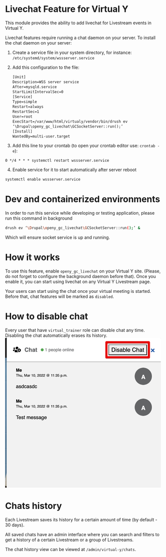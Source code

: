 # Livechat Feature for Virtual Y

This module provides the ability to add livechat for Livestream events in Virtual Y.

Livechat features require running a chat daemon on your server. To install the chat daemon on your server:

1. Create a service file in your system directory, for instance: `/etc/systemd/system/wssserver.service`
2. Add this configuration to the file:

    ```
    [Unit]
    Description=WSS server service
    After=mysqld.service
    StartLimitIntervalSec=0
    [Service]
    Type=simple
    Restart=always
    RestartSec=1
    User=root
    ExecStart=/var/www/html/virtualy/vendor/bin/drush ev ‘\Drupal\openy_gc_livechat\GCSocketServer::run();’
    [Install]
    WantedBy=multi-user.target
    ```

3. Add this line to your crontab (to open your crontab editor use: `crontab -e`):
```
0 */4 * * * systemctl restart wssserver.service
```

4. Enable service for it to start automatically after server reboot

```sh
systemctl enable wssserver.service
```

# Dev and containerized environments

In order to run this service while developing or testing application, please run this command in background 

```sh
drush ev ‘\Drupal\openy_gc_livechat\GCSocketServer::run();’ &
```
Which will ensure socket service is up and running.

# How it works

To use this feature, enable `openy_gc_livechat` on your Virtual Y site. (Please, do not forget to configure the background daemon before that). Once you enable it, you can start using livechat on any Virtual Y Livestream page.

Your users can start using the chat once your virtual meeting is started. Before that, chat features will be marked as `disabled`.

# How to disable chat

Every user that have `virtual_trainer` role can disable chat any time.
Disabling the chat automatically erases its history.
![Disable button for admin](/modules/openy_gc_livechat/images/vy_chat_disable.png "Livechat disable button")

# Chats history

Each Livestream saves its history for a certain amount of time (by default - 30 days).

All saved chats have an admin interface where you can search and filters to get a history of a certain Livestream or a group of Livestreams.

The chat history view can be viewed at `/admin/virtual-y/chats`.
